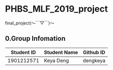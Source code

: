 
# PHBS_MLF_2019_project
final_project(～￣▽￣)～  
## 0.Group Infomation
Student ID  | Student Name |  Github ID 
 ---- | ----- | ------
1901212571| Keya Deng| dengkeya
